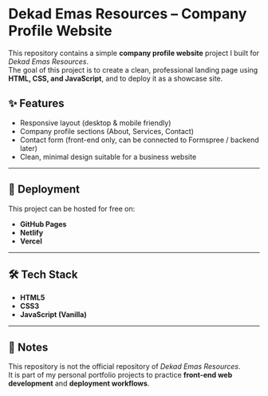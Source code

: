 # Dekad Emas Resources – Company Profile Website

This repository contains a simple **company profile website** project I built for *Dekad Emas Resources*.  
The goal of this project is to create a clean, professional landing page using **HTML, CSS, and JavaScript**, and to deploy it as a showcase site.


## ✨ Features
- Responsive layout (desktop & mobile friendly)  
- Company profile sections (About, Services, Contact)  
- Contact form (front-end only, can be connected to Formspree / backend later)  
- Clean, minimal design suitable for a business website  

---

## 🚀 Deployment
This project can be hosted for free on:
- **GitHub Pages**  
- **Netlify**  
- **Vercel**

---

## 🛠️ Tech Stack
- **HTML5**  
- **CSS3**  
- **JavaScript (Vanilla)**  

---

## 📖 Notes
This repository is not the official repository of *Dekad Emas Resources*.  
It is part of my personal portfolio projects to practice **front-end web development** and **deployment workflows**.
